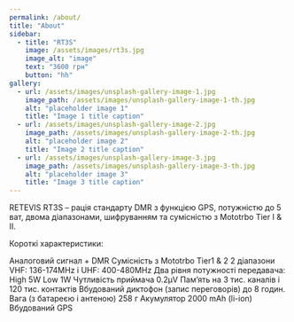 ```yaml
---
permalink: /about/
title: "About"
sidebar:
  - title: "RT3S"
    image: /assets/images/rt3s.jpg
    image_alt: "image"
    text: "3600 грн"
    button: "hh"
gallery:
  - url: /assets/images/unsplash-gallery-image-1.jpg
    image_path: /assets/images/unsplash-gallery-image-1-th.jpg
    alt: "placeholder image 1"
    title: "Image 1 title caption"
  - url: /assets/images/unsplash-gallery-image-2.jpg
    image_path: /assets/images/unsplash-gallery-image-2-th.jpg
    alt: "placeholder image 2"
    title: "Image 2 title caption"
  - url: /assets/images/unsplash-gallery-image-3.jpg
    image_path: /assets/images/unsplash-gallery-image-3-th.jpg
    alt: "placeholder image 3"
    title: "Image 3 title caption"
---
```


RETEVIS RT3S  –  рація стандарту DMR з функцією GPS, потужністю до 5 ват, двома діапазонами, шифруванням та сумісністю з Mototrbo Tier Ⅰ & Ⅱ.

Короткі характеристики:

Аналоговий сигнал + DMR
Сумісність з Mototrbo Tier1 & 2
2 діапазони VHF: 136-174MHz і UHF: 400-480MHz
Два рівня потужності передавача: High 5W Low 1W
Чутливість приймача 0.2μV
Пам’ять на 3 тис. каналів і 120 тис. контактів
Вбудований диктофон (запис переговорів) до 8 годин.
Вага (з батареєю і антеною) 258 г
Акумулятор 2000 mAh (li-ion)
Вбудований GPS